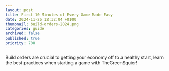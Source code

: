 ```yaml
---
layout: post
title: First 10 Minutes of Every Game Made Easy
date: 2024-11-26 12:32:04 +0100
thumbnail: build-orders-2024.png
categories: guide
archived: false
published: true
priority: 700
---
```


Build orders are crucial to getting your economy off to a healthy start, learn the best practices when starting a game with TheGreenSquier!
